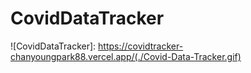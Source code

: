 # CovidDataTracker

![CovidDataTracker]: https://covidtracker-chanyoungpark88.vercel.app/(./Covid-Data-Tracker.gif)
